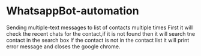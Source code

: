 # WhatsappBot-automation
Sending multiple-text messages to list of contacts multiple times
First it will check the recent chats for the contact,if it is not found then it will search tne contact in the search box
If the contact is not in the contact list it will print error message and closes the google chrome.
